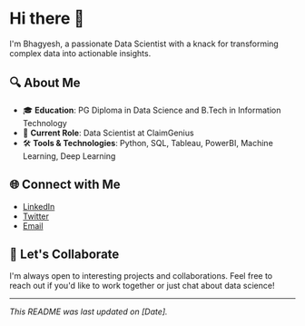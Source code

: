 # Hi there 👋

I'm Bhagyesh, a passionate Data Scientist with a knack for transforming complex data into actionable insights.

## 🔍 About Me

- 🎓 **Education**: PG Diploma in Data Science and B.Tech in Information Technology
- 💼 **Current Role**: Data Scientist at ClaimGenius
- 🛠  **Tools & Technologies**: Python, SQL, Tableau, PowerBI, Machine Learning, Deep Learning

## 🌐 Connect with Me

- [LinkedIn](www.linkedin.com/in/bhagyesh-db)
- [Twitter]([https://twitter.com/yourhandle](https://x.com/TechSavvyBDB))
- [Email](mailto:bhagyesh003baraskar@gmail.com)

## 🤝 Let's Collaborate

I'm always open to interesting projects and collaborations. Feel free to reach out if you'd like to work together or just chat about data science!

---

*This README was last updated on [Date].*


<!--
**bhagyesh-db/bhagyesh-db** is a ✨ _special_ ✨ repository because its `README.md` (this file) appears on your GitHub profile.

Here are some ideas to get you started:

- 🔭 I’m currently working on ...
- 🌱 I’m currently learning ...
- 👯 I’m looking to collaborate on ...
- 🤔 I’m looking for help with ...
- 💬 Ask me about ...
- 📫 How to reach me: ...
- 😄 Pronouns: ...
- ⚡ Fun fact: ...
-->
